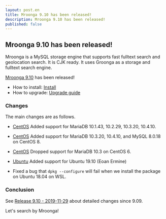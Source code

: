 ```yaml
---
layout: post.en
title: Mroonga 9.10 has been released!
description: Mroonga 9.10 has been released!
published: false
---
```


## Mroonga 9.10 has been released!

Mroonga is a MySQL storage engine that supports fast fulltext search
and geolocation search. It is CJK ready. It uses Groonga as a storage
and fulltext search engine.

[Mroonga 9.10](/docs/news.html#release-9-10) has been released!

* How to install: [Install](/docs/install.html)
* How to upgrade: [Upgrade guide](/docs/upgrade.html)

### Changes

The main changes are as follows.

  * [CentOS](/docs/install/centos) Added support for MariaDB 10.1.43, 10.2.29, 10.3.20, 10.4.10.

  * [CentOS](/docs/install/centos) Added support for MariaDB 10.3.20, 10.4.10, and MySQL 8.0.18 on CentOS 8.

  * [CentOS](/docs/install/centos) Dropped support for MariaDB 10.3 on CentOS 6.

  * [Ubuntu](/docs/install/ubuntu) Added support for Ubuntu 19.10 (Eoan Ermine)

  * Fixed a bug that `dpkg --configure` will fail when we install the package on Ubuntu 18.04 on WSL.

### Conclusion

See [Release 9.10 - 2019-11-29](/docs/news.html#release-9-10) about detailed changes since 9.09.

Let's search by Mroonga!
